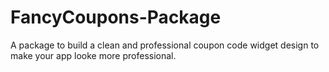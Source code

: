 # FancyCoupons-Package
A package to build a clean and professional coupon code widget design to make your app looke more professional.
